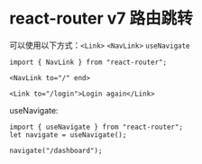 # react-router v7 路由跳转

可以使用以下方式：`<Link>` `<NavLink>` `useNavigate`

```tsx
import { NavLink } from "react-router";

<NavLink to="/" end>

<Link to="/login">Login again</Link>    
```

useNavigate:

```tsx
import { useNavigate } from "react-router";
let navigate = useNavigate();

navigate("/dashboard");
```

